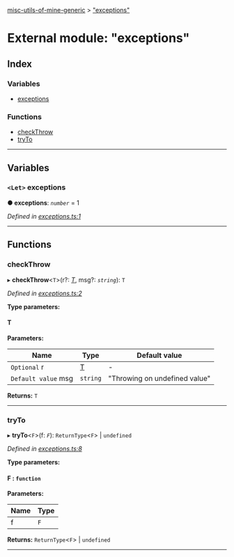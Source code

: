 [misc-utils-of-mine-generic](../README.md) > ["exceptions"](../modules/_exceptions_.md)

# External module: "exceptions"

## Index

### Variables

* [exceptions](_exceptions_.md#exceptions)

### Functions

* [checkThrow](_exceptions_.md#checkthrow)
* [tryTo](_exceptions_.md#tryto)

---

## Variables

<a id="exceptions"></a>

### `<Let>` exceptions

**● exceptions**: *`number`* = 1

*Defined in [exceptions.ts:1](https://github.com/cancerberoSgx/misc-utils-of-mine/blob/2f17993/misc-utils-of-mine-generic/src/exceptions.ts#L1)*

___

## Functions

<a id="checkthrow"></a>

###  checkThrow

▸ **checkThrow**<`T`>(r?: *[T]()*, msg?: *`string`*): `T`

*Defined in [exceptions.ts:2](https://github.com/cancerberoSgx/misc-utils-of-mine/blob/2f17993/misc-utils-of-mine-generic/src/exceptions.ts#L2)*

**Type parameters:**

#### T 
**Parameters:**

| Name | Type | Default value |
| ------ | ------ | ------ |
| `Optional` r | [T]() | - |
| `Default value` msg | `string` | &quot;Throwing on undefined value&quot; |

**Returns:** `T`

___
<a id="tryto"></a>

###  tryTo

▸ **tryTo**<`F`>(f: *`F`*): `ReturnType`<`F`> \| `undefined`

*Defined in [exceptions.ts:8](https://github.com/cancerberoSgx/misc-utils-of-mine/blob/2f17993/misc-utils-of-mine-generic/src/exceptions.ts#L8)*

**Type parameters:**

#### F :  `function`
**Parameters:**

| Name | Type |
| ------ | ------ |
| f | `F` |

**Returns:** `ReturnType`<`F`> \| `undefined`

___

